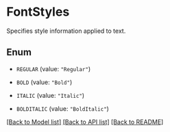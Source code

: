 
# FontStyles
Specifies style information applied to text.

## Enum


* `REGULAR` (value: `"Regular"`)

* `BOLD` (value: `"Bold"`)

* `ITALIC` (value: `"Italic"`)

* `BOLDITALIC` (value: `"BoldItalic"`)


[[Back to Model list]](../../README.md#documentation-for-models) [[Back to API list]](../../README.md#documentation-for-api-endpoints) [[Back to README]](../../README.md)


